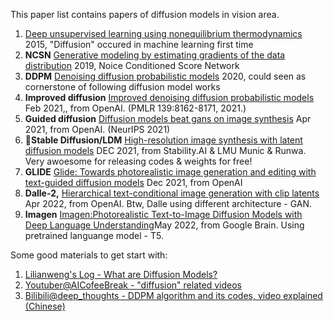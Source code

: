 This paper list contains papers of diffusion models in vision area.

1. [Deep unsupervised learning using nonequilibrium thermodynamics](http://proceedings.mlr.press/v37/sohl-dickstein15.html) 2015, "Diffusion" occured in machine learning first time
2. **NCSN** [Generative modeling by estimating gradients of the data distribution](https://proceedings.neurips.cc/paper/2019/hash/3001ef257407d5a371a96dcd947c7d93-Abstract.html) 2019, Noice Conditioned Score Network
3. **DDPM** [Denoising diffusion probabilistic models](https://proceedings.neurips.cc/paper/2020/hash/4c5bcfec8584af0d967f1ab10179ca4b-Abstract.html) 2020, could seen as cornerstone of following diffusion model works
4. **Improved diffusion** [Improved denoising diffusion probabilistic models](https://proceedings.mlr.press/v139/nichol21a.html) Feb 2021,, from OpenAI.  (PMLR 139:8162-8171, 2021.)
5. **Guided diffusion** [Diffusion models beat gans on image synthesis](https://proceedings.neurips.cc/paper/2021/hash/49ad23d1ec9fa4bd8d77d02681df5cfa-Abstract.html) Apr 2021, from OpenAI. (NeurIPS 2021)
6.  🌟**Stable Diffusion/LDM** [High-resolution image synthesis with latent diffusion models](https://openaccess.thecvf.com/content/CVPR2022/html/Rombach_High-Resolution_Image_Synthesis_With_Latent_Diffusion_Models_CVPR_2022_paper.html)  DEC 2021, from Stability.AI & LMU Munic & Runwa. Very awoesome for releasing codes & weights for free! 
7. **GLIDE** [Glide: Towards photorealistic image generation and editing with text-guided diffusion models](https://arxiv.org/abs/2112.10741) Dec 2021, from OpenAI
8. **Dalle-2,** [Hierarchical text-conditional image generation with clip latents](https://arxiv.org/abs/2204.06125) Apr 2022, from OpenAI. Btw, Dalle using different architecture - GAN. 
9. **Imagen** [Imagen:Photorealistic Text-to-Image Diffusion Models with Deep Language Understanding](https://arxiv.org/abs/2205.11487)May 2022,  from Google Brain. Using pretrained languange model - T5.

Some good materials to get start with:
1. [Lilianweng's Log - What are Diffusion Models?](https://lilianweng.github.io/posts/2021-07-11-diffusion-models)
2. [Youtuber@AICofeeBreak - "diffusion" related videos](https://www.youtube.com/c/AICoffeeBreak/search?query=diffusion)
3. [Bilibili@deep_thoughts - DDPM algorithm and its codes, video explained (Chinese)](https://www.bilibili.com/video/BV1b541197HX/?spm_id_from=333.337.search-card.all.click&vd_source=12957bc7127f3a408af0ba8928de89b3)
